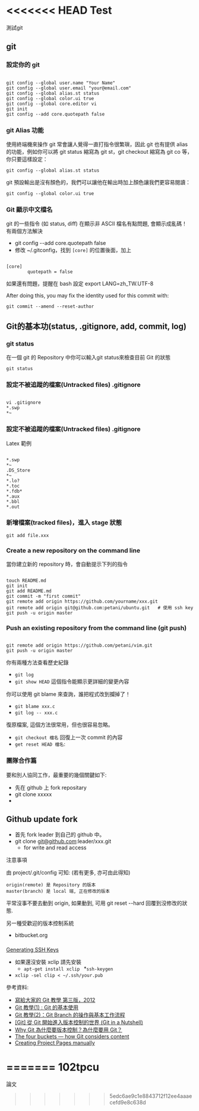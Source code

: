 <<<<<<< HEAD
Test
====

測試git
## git

### 設定你的 git

<pre><code>
git config --global user.name "Your Name"
git config --global user.email "your@email.com"
git config --global alias.st status
git config --global color.ui true
git config --global core.editor vi
git init
git config --add core.quotepath false
</code></pre>

### git Alias 功能

使用終端機來操作 git 常會讓人覺得一直打指令很繁瑣，因此 git 也有提供 alias 的功能，例如你可以將 git status 縮寫為 git st，git checkout 縮寫為 git co 等，你只要這樣設定：

`git config --global alias.st status`

git 預設輸出是沒有顏色的，我們可以讓他在輸出時加上顏色讓我們更容易閱讀：

`git config --global color.ui true`

### Git 顯示中文檔名 

git 的一些指令 (如 status, diff) 在顯示非 ASCII 檔名有點問題, 會顯示成亂碼！ 有兩個方法解決

* git config --add core.quotepath false
* 修改 ~/.gitconfig，找到 `[core]` 的位置後面，加上 
<pre><code>
[core]
        quotepath = false
</code></pre>

如果還有問題，提醒在 bash 設定 export LANG=zh_TW.UTF-8

After doing this, you may fix the identity used for this commit with:

    git commit --amend --reset-author


## Git的基本功(status, .gitignore, add, commit, log)

### git status

在一個 git 的 Repository 中你可以輸入git status來檢查目前 Git 的狀態

`git status`

### 設定不被追蹤的檔案(Untracked files) .gitignore

<pre><code>
vi .gitignore
*.swp
*~
</code></pre>

### 設定不被追蹤的檔案(Untracked files) .gitignore
Latex 範例

<pre><code>
*.swp
*~
.DS_Store
*~
*.lo?
*.toc
*.fdb*
*.aux
*.bbl
*.out
</code></pre>


### 新增檔案(tracked files)，進入 stage 狀態

`git add file.xxx`

### Create a new repository on the command line

當你建立新的 repository 時，會自動提示下列的指令

<pre><code>
touch README.md
git init
git add README.md
git commit -m "first commit"
git remote add origin https://github.com/yourname/xxx.git
git remote add origin git@github.com:petani/ubuntu.git   # 使用 ssh key
git push -u origin master
</code></pre>

### Push an existing repository from the command line (git push)

<pre><code>
git remote add origin https://github.com/petani/vim.git
git push -u origin master
</code></pre>

你有兩種方法查看歷史紀錄

* `git log`
* `git show HEAD` 這個指令能顯示更詳細的變更內容

你可以使用 git blame 來查詢，誰把程式改到攔掉了！

* `git blame xxx.c`
* `git log -- xxx.c`

復原檔案, 這個方法很常用，但也很容易忽略。

* `git checkout 檔名`  回復上一次 commit 的內容
* `get reset HEAD 檔名`:

### 團隊合作篇

要和別人協同工作，最重要的幾個關鍵如下:

* 先在 github 上 fork repositary
* git clone xxxxx
*

##  Github update fork

* 首先 fork leader 到自己的 github 中。 
* git clone git@github.com:leader/xxx.git 
    * for write and read access 


注意事項

由 project/.git/config 可知: (若有更多, 亦可由此得知)

    origin(remote) 是 Repository 的版本
    master(branch) 是 local 端, 正在修改的版本

平常沒事不要去動到 origin, 如果動到, 可用 git reset --hard 回覆到沒修改的狀態.


另一種受歡迎的版本控制系統
* bitbucket.org

### 

[Generating SSH Keys](https://help.github.com/articles/generating-ssh-keys)

* 如果還沒安裝 xclip 請先安裝
    * `apt-get install xclip `
*`ssh-keygen`
* `xclip -sel clip < ~/.ssh/your.pub`

參考資料:

* [寫給大家的 Git 教學 第三版，2012][git 3rd]
* [Git 教學(1) : Git 的基本使用][git1]
* [Git 教學(2)：Git Branch 的操作與基本工作流程][git2]
* [[Git] 從 Git 開始進入版本控制的世界 (Git in a Nutshell)][git3]
* [Why Git 為什麼要版本控制？為什麼要用 Git？][why git]
* [The four buckets — how Git considers content][git4]
* [Creating Project Pages manually][git4]

[git 3rd]: http://littleb.tc/slides/2012/everyone/git.html#slide-0
[git1]: http://gogojimmy.net/2012/01/17/how-to-use-git-1-git-basic/
[git2]: http://blog.gogojimmy.net/2012/01/21/how-to-use-git-2-basic-usage-and-worflow/
[git3]: http://cg2010studio.wordpress.com/2011/12/15/git-%E5%BE%9E-git-%E9%96%8B%E5%A7%8B%E9%80%B2%E5%85%A5%E7%89%88%E6%9C%AC%E6%8E%A7%E5%88%B6%E7%9A%84%E4%B8%96%E7%95%8C-git-in-a-nutshell/
[git4]: http://365git.tumblr.com/post/472624933/the-four-buckets-how-git-considers-content
[git5]: https://help.github.com/articles/creating-project-pages-manually
[why git]: http://littleb.tc/slides/2012/everyone/git.html
=======
102tpcu
=======

論文
>>>>>>> 5edc6ae9c1e8843712f12ee4aaaecefd9e8c638d
